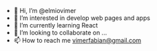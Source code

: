 - 👋 Hi, I’m @elmiovimer
- 👀 I’m interested in develop web pages and apps
- 🌱 I’m currently learning React
- 💞️ I’m looking to collaborate on ...
- 📫 How to reach me vimerfabian@gmail.com

<!---
elmiovimer/elmiovimer is a ✨ special ✨ repository because its `README.md` (this file) appears on your GitHub profile.
You can click the Preview link to take a look at your changes.
--->
